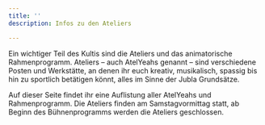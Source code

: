 ```yaml
---
title: ''
description: Infos zu den Ateliers

---
```

Ein wichtiger Teil des Kultis sind die Ateliers und das animatorische Rahmenprogramm. Ateliers – auch AtelYeahs genannt – sind verschiedene Posten und Werkstätte, an denen ihr euch kreativ, musikalisch, spassig bis hin zu sportlich betätigen könnt, alles im Sinne der Jubla Grundsätze.

Auf dieser Seite findet ihr eine Auflistung aller AtelYeahs und Rahmenprogramm. Die Ateliers finden am Samstagvormittag statt, ab Beginn des Bühnenprogramms werden die Ateliers geschlossen.